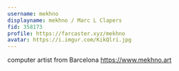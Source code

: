 ```yaml
---
username: mekhno
displayname: mekhno / Marc L Clapers
fid: 358173
profile: https://farcaster.xyz/mekhno
avatar: https://i.imgur.com/KikQlri.jpg
---
```


computer artist from Barcelona
https://www.mekhno.art
